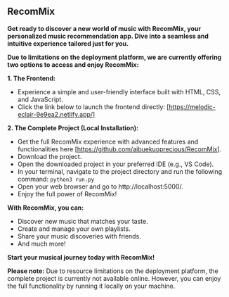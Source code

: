 ## RecomMix

**Get ready to discover a new world of music with RecomMix, your personalized music recommendation app. Dive into a seamless and intuitive experience tailored just for you.**

**Due to limitations on the deployment platform, we are currently offering two options to access and enjoy RecomMix:**

**1. The Frontend:**

* Experience a simple and user-friendly interface built with HTML, CSS, and JavaScript.
* Click the link below to launch the frontend directly: [https://melodic-eclair-9e9ea2.netlify.app/]

**2. The Complete Project (Local Installation):**

* Get the full RecomMix experience with advanced features and functionalities here [https://github.com/aibuekuoprecious/RecomMix].
* Download the project.
* Open the downloaded project in your preferred IDE (e.g., VS Code).
* In your terminal, navigate to the project directory and run the following command: `python3 run.py`
* Open your web browser and go to http://localhost:5000/.
* Enjoy the full power of RecomMix!

**With RecomMix, you can:**

* Discover new music that matches your taste.
* Create and manage your own playlists.
* Share your music discoveries with friends.
* And much more!

**Start your musical journey today with RecomMix!**

**Please note:** Due to resource limitations on the deployment platform, the complete project is currently not available online. However, you can enjoy the full functionality by running it locally on your machine.
